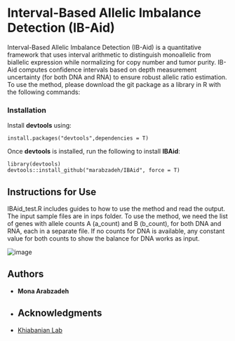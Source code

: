 # Interval-Based Allelic Imbalance Detection (IB-Aid)
Interval-Based Allelic Imbalance Detection (IB-Aid) is a quantitative framework that uses interval arithmetic to distinguish monoallelic from biallelic expression while normalizing for copy number and tumor purity. 
IB-Aid computes confidence intervals based on depth measurement uncertainty (for both DNA and RNA) to ensure robust allelic ratio estimation. 
To use the method, please download the git package as a library in R with the following commands:


### Installation

Install **devtools** using:
```
install.packages("devtools",dependencies = T)
```
Once **devtools** is installed, run the following to install **IBAid**:
```
library(devtools)
devtools::install_github("marabzadeh/IBAid", force = T)
```
## Instructions for Use

IBAid_test.R includes guides to how to use the method and read the output. The input sample files are in inps folder. To use the method, we need the list of genes with allele counts A (a_count) and B (b_count), for both DNA and RNA, each in a separate file. If no counts for DNA is available, any constant value for both counts to show the balance for DNA works as input. 

![image](https://github.com/user-attachments/assets/8451d832-72d7-4833-84f3-de6868006fab)

## Authors
* **Mona Arabzadeh**

* ## Acknowledgments
* [Khiabanian Lab](https://khiabanian-lab.org)
